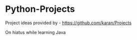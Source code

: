 # Python-Projects
Project ideas provided by - https://github.com/karan/Projects

On hiatus while learning Java

